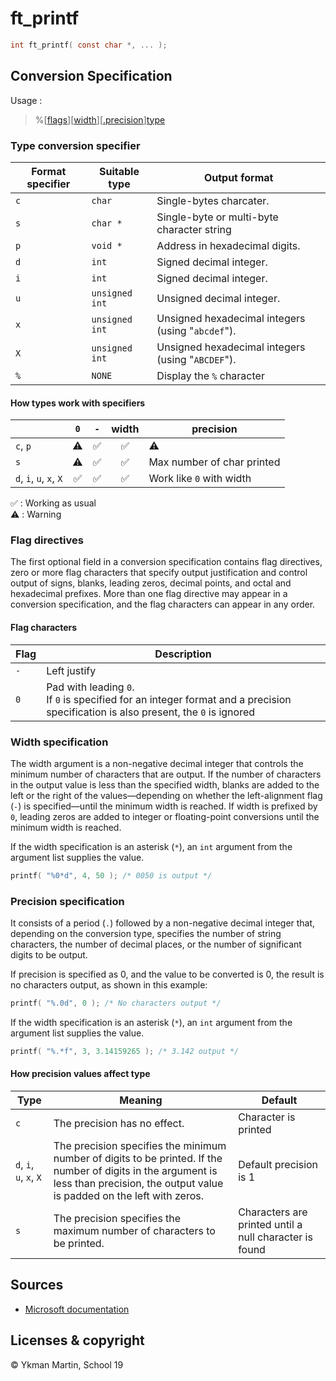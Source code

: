 # ft_printf

```C
int ft_printf( const char *, ... );
```

## Conversion Specification

Usage : 
> %[[flags](#flag-directives)][[width](#width-specification)][[.precision](#precision-specification)][type](#type-conversion-specifier)


### Type conversion specifier

| Format specifier | Suitable type | Output format |
| --- | --- | --- |
| `c` | `char` | Single-bytes charcater. | 
| `s` | `char *` | Single-byte or multi-byte character string |
| `p` | `void *` | Address in hexadecimal digits. |
| `d` | `int` | Signed decimal integer. |
| `i` | `int` | Signed decimal integer. | 
| `u` | `unsigned int` | Unsigned decimal integer. |
| `x` | `unsigned int` | Unsigned hexadecimal integers (using "`abcdef`"). |
| `X` | `unsigned int` | Unsigned hexadecimal integers (using "`ABCDEF`"). |
| `%` | `NONE` | Display the `%` character |

#### How types work with specifiers

|  | `0` | `-` | width | precision |
| --- | :---: | :---: | :---: | --- |
| `c`, `p` | ⚠️ | ✅ | ✅ | ⚠️ |
| `s` | ⚠️ | ✅ | ✅ | Max number of char printed |
| `d`, `i`, `u`, `x`, `X` | ✅ | ✅ | ✅ | Work like `0` with width |

✅ : Working as usual</br>
⚠️ : Warning

### Flag directives

The first optional field in a conversion specification contains flag directives, zero or more flag characters that specify output justification and control output of signs, blanks, leading zeros, decimal points, and octal and hexadecimal prefixes. More than one flag directive may appear in a conversion specification, and the flag characters can appear in any order.

#### Flag characters

| Flag | Description |
| --- | --- |
| `-` | Left justify |
| `0` | Pad with leading `0`. </br>If `0` is specified for an integer format and a precision specification is also present, the `0` is ignored |

### Width specification

The width argument is a non-negative decimal integer that controls the minimum number of characters that are output. If the number of characters in the output value is less than the specified width, blanks are added to the left or the right of the values—depending on whether the left-alignment flag (`-`) is specified—until the minimum width is reached. If width is prefixed by `0`, leading zeros are added to integer or floating-point conversions until the minimum width is reached.

If the width specification is an asterisk (`*`), an `int` argument from the argument list supplies the value.

```C
printf( "%0*d", 4, 50 ); /* 0050 is output */
```

### Precision specification

It consists of a period (`.`) followed by a non-negative decimal integer that, depending on the conversion type, specifies the number of string characters, the number of decimal places, or the number of significant digits to be output.

If precision is specified as 0, and the value to be converted is 0, the result is no characters output, as shown in this example:
```C
printf( "%.0d", 0 ); /* No characters output */
```

If the width specification is an asterisk (`*`), an `int` argument from the argument list supplies the value.
```C
printf( "%.*f", 3, 3.14159265 ); /* 3.142 output */
```

#### How precision values affect type

| Type | Meaning | Default |
| --- | --- | --- |
| `c` | The precision has no effect. | Character is printed |
| `d`, `i`, `u`, `x`, `X` | The precision specifies the minimum number of digits to be printed. If the number of digits in the argument is less than precision, the output value is padded on the left with zeros. | Default precision is 1 |
| `s` | The precision specifies the maximum number of characters to be printed. | Characters are printed until a null character is found |

## Sources

+ [Microsoft documentation](https://docs.microsoft.com/en-us/cpp/c-runtime-library/format-specification-syntax-printf-and-wprintf-functions)

## Licenses & copyright

© Ykman Martin, School 19
